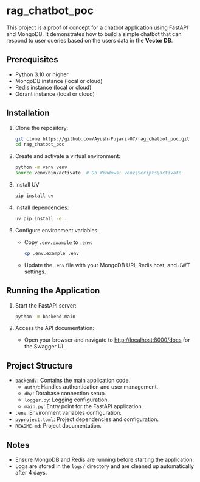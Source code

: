 # rag_chatbot_poc

This project is a proof of concept for a chatbot application using FastAPI and MongoDB. It demonstrates how to build a simple chatbot that can respond to user queries based on the users data in the **Vector DB**.

## Prerequisites

- Python 3.10 or higher
- MongoDB instance (local or cloud)
- Redis instance (local or cloud)
- Qdrant instance (local or cloud)

## Installation

1. Clone the repository:
   ```bash
   git clone https://github.com/Ayush-Pujari-07/rag_chatbot_poc.git
   cd rag_chatbot_poc
   ```

2. Create and activate a virtual environment:
   ```bash
   python -m venv venv
   source venv/bin/activate  # On Windows: venv\Scripts\activate
   ```

3. Install UV
   ```bash
   pip install uv
   ```

4. Install dependencies:
   ```bash
   uv pip install -e .
   ```

5. Configure environment variables:
   - Copy `.env.example` to `.env`:
     ```bash
     cp .env.example .env
     ```
   - Update the `.env` file with your MongoDB URI, Redis host, and JWT settings.

## Running the Application

1. Start the FastAPI server:
   ```bash
   python -m backend.main
   ```

2. Access the API documentation:
   - Open your browser and navigate to [http://localhost:8000/docs](http://localhost:8000/docs) for the Swagger UI.

## Project Structure

- `backend/`: Contains the main application code.
  - `auth/`: Handles authentication and user management.
  - `db/`: Database connection setup.
  - `logger.py`: Logging configuration.
  - `main.py`: Entry point for the FastAPI application.
- `.env`: Environment variables configuration.
- `pyproject.toml`: Project dependencies and configuration.
- `README.md`: Project documentation.

## Notes

- Ensure MongoDB and Redis are running before starting the application.
- Logs are stored in the `logs/` directory and are cleaned up automatically after 4 days.
